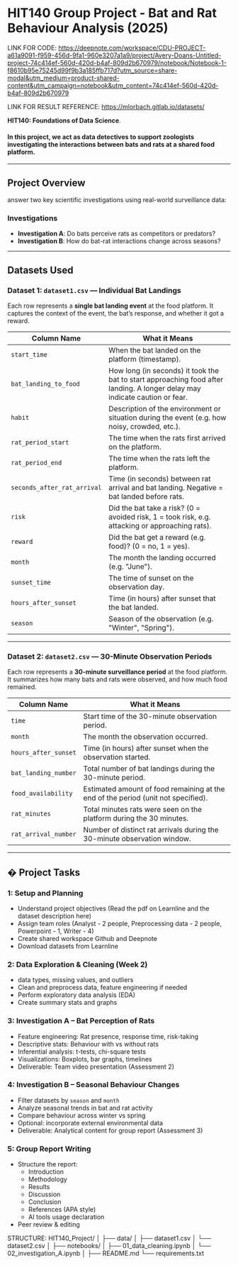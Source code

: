 # HIT140 Group Project - Bat and Rat Behaviour Analysis (2025)


LINK FOR CODE: https://deepnote.com/workspace/CDU-PROJECT-a61a9091-f959-456d-9fa1-960e3207a1a9/project/Avery-Doans-Untitled-project-74c414ef-560d-420d-b4af-809d2b670979/notebook/Notebook-1-f8610b95e75245d99f9b3a185ffb717d?utm_source=share-modal&utm_medium=product-shared-content&utm_campaign=notebook&utm_content=74c414ef-560d-420d-b4af-809d2b670979

LINK FOR RESULT REFERENCE: https://mlorbach.gitlab.io/datasets/

**HIT140: Foundations of Data Science**. 

#### In this project, we act as data detectives to support zoologists investigating the interactions between bats and rats at a shared food platform.
---

## Project Overview

answer two key scientific investigations using real-world surveillance data:

###  Investigations
- **Investigation A**: Do bats perceive rats as competitors or predators?  
- **Investigation B**: How do bat-rat interactions change across seasons?
---

##  Datasets Used

###  Dataset 1: `dataset1.csv` — Individual Bat Landings

Each row represents a **single bat landing event** at the food platform. It captures the context of the event, the bat’s response, and whether it got a reward.

| Column Name              | What it Means |
|--------------------------|---------------|
| `start_time`             | When the bat landed on the platform (timestamp). |
| `bat_landing_to_food`    | How long (in seconds) it took the bat to start approaching food after landing. A longer delay may indicate caution or fear. |
| `habit`                  | Description of the environment or situation during the event (e.g. how noisy, crowded, etc.). |
| `rat_period_start`       | The time when the rats first arrived on the platform. |
| `rat_period_end`         | The time when the rats left the platform. |
| `seconds_after_rat_arrival` | Time (in seconds) between rat arrival and bat landing. Negative = bat landed before rats. |
| `risk`                   | Did the bat take a risk? (0 = avoided risk, 1 = took risk, e.g. attacking or approaching rats). |
| `reward`                 | Did the bat get a reward (e.g. food)? (0 = no, 1 = yes). |
| `month`                  | The month the landing occurred (e.g. "June"). |
| `sunset_time`            | The time of sunset on the observation day. |
| `hours_after_sunset`     | Time (in hours) after sunset that the bat landed. |
| `season`                 | Season of the observation (e.g. "Winter", "Spring"). |

---

###  Dataset 2: `dataset2.csv` — 30-Minute Observation Periods

Each row represents a **30-minute surveillance period** at the food platform. It summarizes how many bats and rats were observed, and how much food remained.

| Column Name              | What it Means |
|--------------------------|---------------|
| `time`                   | Start time of the 30-minute observation period. |
| `month`                  | The month the observation occurred. |
| `hours_after_sunset`     | Time (in hours) after sunset when the observation started. |
| `bat_landing_number`     | Total number of bat landings during the 30-minute period. |
| `food_availability`      | Estimated amount of food remaining at the end of the period (unit not specified). |
| `rat_minutes`            | Total minutes rats were seen on the platform during the 30 minutes. |
| `rat_arrival_number`     | Number of distinct rat arrivals during the 30-minute observation window. |


---

## � Project Tasks

### 1: Setup and Planning
- Understand project objectives (Read the pdf on Learnline and the dataset description here)
- Assign team roles (Analyst - 2 people, Preprocessing data - 2 people, Powerpoint - 1, Writer - 4)
- Create shared workspace Github and Deepnote
- Download datasets from Learnline

### 2: Data Exploration & Cleaning (Week 2)
- data types, missing values, and outliers
- Clean and preprocess data, feature engineering if needed
- Perform exploratory data analysis (EDA)
- Create summary stats and graphs

### 3: Investigation A – Bat Perception of Rats 
- Feature engineering: Rat presence, response time, risk-taking
- Descriptive stats: Behaviour with vs without rats
- Inferential analysis: t-tests, chi-square tests
- Visualizations: Boxplots, bar graphs, timelines
- Deliverable: Team video presentation (Assessment 2)

### 4: Investigation B – Seasonal Behaviour Changes
- Filter datasets by `season` and `month`
- Analyze seasonal trends in bat and rat activity
- Compare behaviour across winter vs spring
- Optional: incorporate external environmental data
- Deliverable: Analytical content for group report (Assessment 3)

### 5: Group Report Writing
- Structure the report:
  - Introduction
  - Methodology
  - Results
  - Discussion
  - Conclusion
  - References (APA style)
  - AI tools usage declaration
- Peer review & editing


STRUCTURE: HIT140_Project/
│
├── data/
│   ├── dataset1.csv
│   └── dataset2.csv
│
├── notebooks/
│   ├── 01_data_cleaning.ipynb
│   └── 02_investigation_A.ipynb
│
├── README.md
└── requirements.txt

